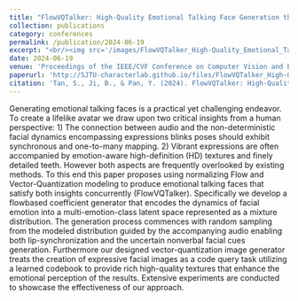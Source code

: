 ```yaml
---
title: "FlowVQTalker: High-Quality Emotional Talking Face Generation through Normalizing Flow and Quantization"
collection: publications
category: conferences
permalink: /publication/2024-06-19
excerpt: "<br/><img src='/images/FlowVQTalker_High-Quality_Emotional_Talking_Face_Generation_through_Normalizing_Flow_and_Quantization.png'>"
date: 2024-06-19
venue: 'Proceedings of the IEEE/CVF Conference on Computer Vision and Pattern Recognition'
paperurl: 'http://SJTU-characterlab.github.io/files/FlowVQTalker_High-Quality_Emotional_Talking_Face_Generation_through_Normalizing_Flow_and_Quantization.pdf'
citation: 'Tan, S., Ji, B., & Pan, Y. (2024). FlowVQTalker: High-Quality Emotional Talking Face Generation through Normalizing Flow and Quantization. In Proceedings of the IEEE/CVF Conference on Computer Vision and Pattern Recognition (pp. 26317-26327).'
---
```


Generating emotional talking faces is a practical yet challenging endeavor. To create a lifelike avatar we draw upon two critical insights from a human perspective: 1) The connection between audio and the non-deterministic facial dynamics encompassing expressions blinks poses should exhibit synchronous and one-to-many mapping. 2) Vibrant expressions are often accompanied by emotion-aware high-definition (HD) textures and finely detailed teeth. However both aspects are frequently overlooked by existing methods. To this end this paper proposes using normalizing Flow and Vector-Quantization modeling to produce emotional talking faces that satisfy both insights concurrently (FlowVQTalker). Specifically we develop a flowbased coefficient generator that encodes the dynamics of facial emotion into a multi-emotion-class latent space represented as a mixture distribution. The generation process commences with random sampling from the modeled distribution guided by the accompanying audio enabling both lip-synchronization and the uncertain nonverbal facial cues generation. Furthermore our designed vector-quantization image generator treats the creation of expressive facial images as a code query task utilizing a learned codebook to provide rich high-quality textures that enhance the emotional perception of the results. Extensive experiments are conducted to showcase the effectiveness of our approach.
